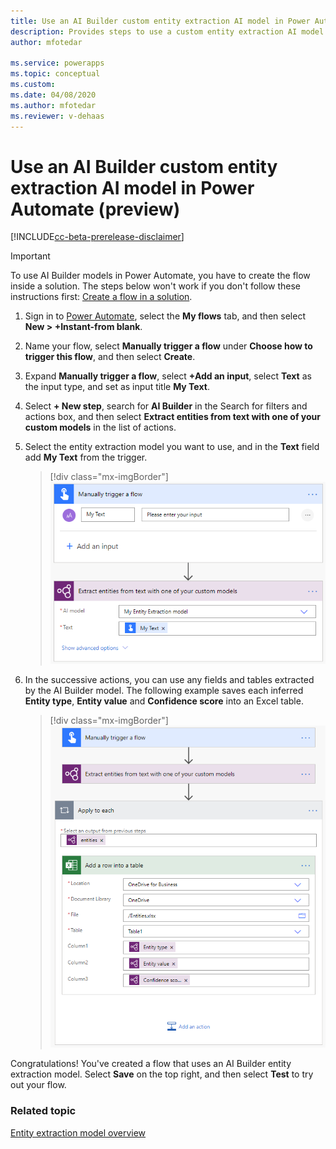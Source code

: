 ```yaml
---
title: Use an AI Builder custom entity extraction AI model in Power Automate -  AI Builder | Microsoft Docs
description: Provides steps to use a custom entity extraction AI model in Power Automate.
author: mfotedar

ms.service: powerapps
ms.topic: conceptual
ms.custom: 
ms.date: 04/08/2020
ms.author: mfotedar
ms.reviewer: v-dehaas
---
```


# Use an AI Builder custom entity extraction AI model in Power Automate (preview)

[!INCLUDE[cc-beta-prerelease-disclaimer](./includes/cc-beta-prerelease-disclaimer.md)]

> [!IMPORTANT]
 > To use AI Builder models in Power Automate, you have to create the flow inside a solution. The steps below won't work if you don't follow these instructions first: [Create a flow in a solution](/flow/create-flow-solution).

1. Sign in to [Power Automate](https://flow.microsoft.com/), select the **My flows** tab, and then select **New > +Instant-from blank**.
1. Name your flow, select **Manually trigger a flow** under **Choose how to trigger this flow**, and then select **Create**.
1. Expand **Manually trigger a flow**, select **+Add an input**, select **Text** as the input type, and set as input title **My Text**.
1. Select **+ New step**, search for **AI Builder** in the Search for filters and actions box, and then select **Extract entities from text with one of your custom models** in the list of actions.
1.	Select the entity extraction model you want to use, and in the **Text** field add **My Text** from the trigger.

    > [!div class="mx-imgBorder"]
    > ![Select model content](media/flow-eec-overview.png "Select model content")

1. In the successive actions, you can use any fields and tables extracted by the AI Builder model. The following example saves each inferred **Entity type**, **Entity value** and **Confidence score** into an Excel table.

    > [!div class="mx-imgBorder"]
    > ![Entity extraction flow example](media/flow-eec-example.png "Entity extraction flow example")

Congratulations! You've created a flow that uses an AI Builder entity extraction model. Select **Save** on the top right, and then select **Test** to try out your flow.


### Related topic

[Entity extraction model overview](entity-extraction-overview.md)

